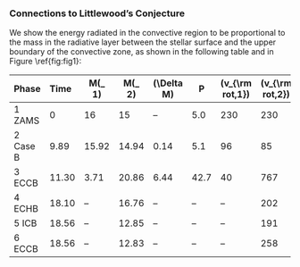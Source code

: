### Connections to Littlewood’s Conjecture

We show the energy radiated in the convective region to be proportional
to the mass in the radiative layer between the stellar surface and the
upper boundary of the convective zone, as shown in the following table and in Figure \ref{fig:fig1}:

|**Phase** | **Time** | **M\(_ 1\)** | **M\(_ 2\)** | **\(\Delta M\)** | **P** | **\(v_{\rm rot,1}\)** | **\(v_{\rm rot,2}\)** | 
|:------------------|:----------|-------------|-------------|----------------|-------|---------------------|---------------------|
|1 ZAMS |  0 | 16 | 15 | – | 5.0 | 230 |  230 |  
|2 Case B | 9.89 | 15.92 | 14.94 | 0.14 | 5.1 | 96 |  85 |  
|3 ECCB  | 11.30 | 3.71 | 20.86 | 6.44 | 42.7 | 40 |  767 |  
|4 ECHB  | 18.10 | – | 16.76 | – | – | – |  202 |  
|5 ICB  | 18.56 | – | 12.85 | – | – | – |  191 |  
|6 ECCB  | 18.56 | – | 12.83 | – | – | – |  258 | 



